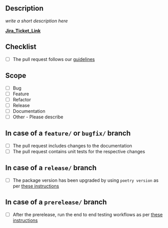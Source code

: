 ## Description
_write a short description here_

 [**Jira_Ticket_Link**](_add_link_here_)

## Checklist
- [ ] The pull request follows our [guidelines](https://datakitchen.ah.technology/Contributor%20Guide/contributing/#pull-requests)

## Scope
- [ ] Bug
- [ ] Feature
- [ ] Refactor
- [ ] Release
- [ ] Documentation
- [ ] Other - Please describe

## In case of a `feature/` or `bugfix/` branch
- [ ] The pull request includes changes to the documentation
- [ ] The pull request contains unit tests for the respective changes

## In case of a `release/` branch
- [ ] The package version has been upgraded by using `poetry version` as per [these instructions](https://python-poetry.org/docs/cli#version)

## In case of a `prerelease/` branch
- [ ] After the prerelease, run the end to end testing workflows as per [these instructions](https://github.com/RoyalAholdDelhaize/ah-tech-ddp-datakitchen-engine/blob/main/docs/Contributor%20Guide/end_to_end_test.md#how-to-use-of-the-test-setup)
